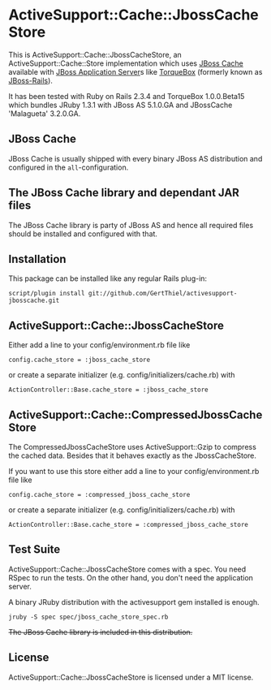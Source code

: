 ActiveSupport::Cache::JbossCacheStore
=====================================

This is ActiveSupport::Cache::JbossCacheStore, an ActiveSupport::Cache::Store
implementation which uses [JBoss Cache](http://jboss.org/jbosscache/)
available with [JBoss Application Server](http://jboss.org/jbossas/)s
like [TorqueBox](http://torquebox.org/) (formerly known as
[JBoss-Rails](http://oddthesis.org/theses/jboss-rails/projects/jboss-rails)).

It has been tested with Ruby on Rails 2.3.4 and TorqueBox 1.0.0.Beta15 which
bundles JRuby 1.3.1 with JBoss AS 5.1.0.GA and JBossCache 'Malagueta' 3.2.0.GA.


JBoss Cache
-----------

JBoss Cache is usually shipped with every binary JBoss AS distribution and
configured in the `all`-configuration.


The JBoss Cache library and dependant JAR files
-----------------------------------------------

The JBoss Cache library is party of JBoss AS and hence all required files
should be installed and configured with that.


Installation
------------

This package can be installed like any regular Rails plug-in:

    script/plugin install git://github.com/GertThiel/activesupport-jbosscache.git


ActiveSupport::Cache::JbossCacheStore
-------------------------------------

Either add a line to your config/environment.rb file like

    config.cache_store = :jboss_cache_store

or create a separate initializer (e.g. config/initializers/cache.rb) with

    ActionController::Base.cache_store = :jboss_cache_store


ActiveSupport::Cache::CompressedJbossCacheStore
-----------------------------------------------

The CompressedJbossCacheStore uses ActiveSupport::Gzip to compress the
cached data. Besides that it behaves exactly as the JbossCacheStore.

If you want to use this store either add a line to your config/environment.rb
file like

    config.cache_store = :compressed_jboss_cache_store

or create a separate initializer (e.g. config/initializers/cache.rb) with

    ActionController::Base.cache_store = :compressed_jboss_cache_store


Test Suite
----------

ActiveSupport::Cache::JbossCacheStore comes with a spec. You need RSpec to run
the tests. On the other hand, you don't need the application server.

A binary JRuby distribution with the activesupport gem installed is enough.

    jruby -S spec spec/jboss_cache_store_spec.rb

<del>The JBoss Cache library is included in this distribution.</del>


License
-------

ActiveSupport::Cache::JbossCacheStore is licensed under a MIT license.

